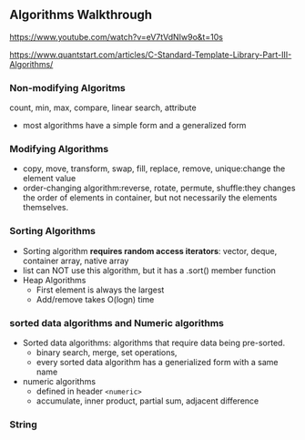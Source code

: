 ## Algorithms Walkthrough
https://www.youtube.com/watch?v=eV7tVdNIw9o&t=10s

https://www.quantstart.com/articles/C-Standard-Template-Library-Part-III-Algorithms/
### Non-modifying Algoritms
count, min, max, compare, linear search, attribute
- most algorithms have a simple form and a generalized form
  
### Modifying Algorithms
- copy, move, transform, swap, fill, replace, remove, unique:change the element value
- order-changing algorithm:reverse, rotate, permute, shuffle:they changes the order of elements in container, but not necessarily the elements themselves.

### Sorting Algorithms
- Sorting algorithm **requires random access iterators**: vector, deque, container array, native array
- list can NOT use this algorithm, but it has a .sort() member function  
- Heap Algorithms
  - First element is always the largest
  - Add/remove takes O(logn) time

### sorted data algorithms and Numeric algorithms
- Sorted data algorithms: algorithms that require data being pre-sorted.
  - binary search, merge, set operations,
  - every sorted data algorithm has a generialized form with a same name
- numeric algorithms 
  - defined in header `<numeric>`
  - accumulate, inner product, partial sum, adjacent difference

### String
